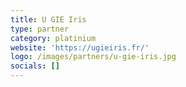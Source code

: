 ```yaml
---
title: U GIE Iris
type: partner
category: platinium
website: 'https://ugieiris.fr/'
logo: /images/partners/u-gie-iris.jpg
socials: []
---
```

